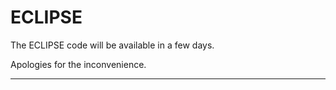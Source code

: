 # ECLIPSE

The ECLIPSE code will be available in a few days.

Apologies for the inconvenience.

____________________





